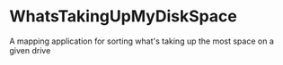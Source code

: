 # WhatsTakingUpMyDiskSpace
A mapping application for sorting what's taking up the most space on a given drive
